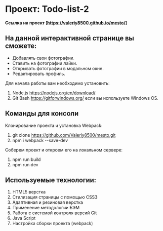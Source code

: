# Проект: Todo-list-2
**Ссылка на проект [https://valeriy8500.github.io/mesto/]**

## На данной интерактивной странице вы сможете:
* Добавлять свои фотографии.
* Ставить на фотографии лайки.
* Открывать фотографии в модальном окне.
* Редактировать профиль.

Для начала работы вам необходимо установить:
1. Node.js https://nodejs.org/en/download/
2. Git Bash https://gitforwindows.org/ если вы используете Windows OS.

## Команды для консоли

Клонирование проекта и установка Webpack:
1. git clone https://github.com/Valeriy8500/mesto.git
2. npm i webpack --save-dev

Соберем проект и откроем его на локальном сервере:
1. npm run build
2. npm run dev

## Используемые технологии:
1. HTML5 верстка
2. Стилизация страницы с помощью CSS3
3. Адаптивная и резиновая верстка
4. Применение методологии БЭМ
5. Работа с системой контроля версий Git
6. Java Script
7. Настройка сборки проекта (webpack)
